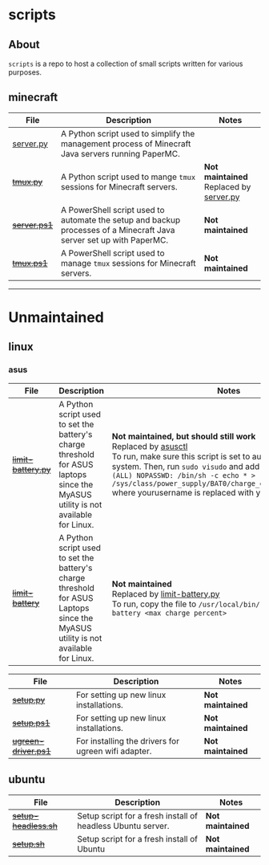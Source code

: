 # scripts

## About

`scripts` is a repo to host a collection of small scripts written for various purposes.

## minecraft

| File                                                                                                    | Description                                                                                                         | Notes                                                                                                                       |
| ------------------------------------------------------------------------------------------------------- | ------------------------------------------------------------------------------------------------------------------- | --------------------------------------------------------------------------------------------------------------------------- |
| [server.py](https://raw.githubusercontent.com/megabyte6/scripts/main/minecraft/server.py)               | A Python script used to simplify the management process of Minecraft Java servers running PaperMC.                  |                                                                                                                             |
| ~~[tmux.py](https://raw.githubusercontent.com/megabyte6/scripts/main/archive/minecraft/tmux.py)~~       | A Python script used to mange `tmux` sessions for Minecraft servers.                                                | **Not maintained**<br>Replaced by [server.py](https://raw.githubusercontent.com/megabyte6/scripts/main/minecraft/server.py) |
| ~~[server.ps1](https://raw.githubusercontent.com/megabyte6/scripts/main/archive/minecraft/server.ps1)~~ | A PowerShell script used to automate the setup and backup processes of a Minecraft Java server set up with PaperMC. | **Not maintained**                                                                                                          |
| ~~[tmux.ps1](https://raw.githubusercontent.com/megabyte6/scripts/main/archive/minecraft/tmux.ps1)~~     | A PowerShell script used to manage `tmux` sessions for Minecraft servers.                                           | **Not maintained**                                                                                                          |

---

# Unmaintained

## linux

### asus

| File                                                                                                                 | Description                                                                                                                      | Notes                                                                                                                                                                                                                                                                                                                                                                |
| -------------------------------------------------------------------------------------------------------------------- | -------------------------------------------------------------------------------------------------------------------------------- | -------------------------------------------------------------------------------------------------------------------------------------------------------------------------------------------------------------------------------------------------------------------------------------------------------------------------------------------------------------------- |
| ~~[limit-battery.py](https://raw.githubusercontent.com/megabyte6/scripts/main/archive/linux/asus/limit-battery.py)~~ | A Python script used to set the battery's charge threshold for ASUS laptops since the MyASUS utility is not available for Linux. | **Not maintained, but should still work**<br>Replaced by [asusctl](https://asus-linux.org/)<br>To run, make sure this script is set to auto-run with the system. Then, run `sudo visudo` and add `yourusername ALL=(ALL) NOPASSWD: /bin/sh -c echo * > /sys/class/power_supply/BAT0/charge_control_end_threshold` where yourusername is replaced with your username. |
| ~~[limit-battery](https://raw.githubusercontent.com/megabyte6/scripts/main/archive/linux/asus/limit-battery)~~       | A Python script used to set the battery's charge threshold for ASUS Laptops since the MyASUS utility is not available for Linux. | **Not maintained**<br>Replaced by [limit-battery.py](https://raw.githubusercontent.com/megabyte6/scripts/main/archive/linux/asus/limit-battery.py)<br>To run, copy the file to `/usr/local/bin/` and run `sudo limit-battery <max charge percent>`                                                                                                                   |

| File                                                                                                              | Description                                         | Notes              |
| ----------------------------------------------------------------------------------------------------------------- | --------------------------------------------------- | ------------------ |
| ~~[setup.py](https://raw.githubusercontent.com/megabyte6/scripts/main/archive/linux/setup.py)~~                   | For setting up new linux installations.             | **Not maintained** |
| ~~[setup.ps1](https://raw.githubusercontent.com/megabyte6/scripts/main/archive/linux/setup.ps1)~~                 | For setting up new linux installations.             | **Not maintained** |
| ~~[ugreen-driver.ps1](https://raw.githubusercontent.com/megabyte6/scripts/main/archive/linux/ugreen-driver.ps1)~~ | For installing the drivers for ugreen wifi adapter. | **Not maintained** |

## ubuntu

| File                                                                                                               | Description                                                 | Notes              |
| ------------------------------------------------------------------------------------------------------------------ | ----------------------------------------------------------- | ------------------ |
| ~~[setup-headless.sh](https://raw.githubusercontent.com/megabyte6/scripts/main/archive/ubuntu/setup-headless.sh)~~ | Setup script for a fresh install of headless Ubuntu server. | **Not maintained** |
| ~~[setup.sh](https://raw.githubusercontent.com/megabyte6/scripts/main/archive/ubuntu/setup.sh)~~                   | Setup script for a fresh install of Ubuntu                  | **Not maintained** |
